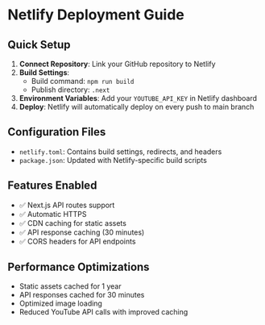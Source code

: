 # Netlify Deployment Guide

## Quick Setup

1. **Connect Repository**: Link your GitHub repository to Netlify
2. **Build Settings**: 
   - Build command: `npm run build`
   - Publish directory: `.next`
3. **Environment Variables**: Add your `YOUTUBE_API_KEY` in Netlify dashboard
4. **Deploy**: Netlify will automatically deploy on every push to main branch

## Configuration Files

- `netlify.toml`: Contains build settings, redirects, and headers
- `package.json`: Updated with Netlify-specific build scripts

## Features Enabled

- ✅ Next.js API routes support
- ✅ Automatic HTTPS
- ✅ CDN caching for static assets
- ✅ API response caching (30 minutes)
- ✅ CORS headers for API endpoints

## Performance Optimizations

- Static assets cached for 1 year
- API responses cached for 30 minutes
- Optimized image loading
- Reduced YouTube API calls with improved caching
